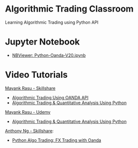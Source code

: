 # Algorithmic Trading Classroom
Learning Algorithmic Trading using Python API

# Jupyter Notebook #
- [NBViewer: Python-Oanda-V20.ipynb](https://nbviewer.jupyter.org/github/jansenicus/algorithmic-trading-classroom/blob/master/notebooks/Python-Oanda-V20.ipynb)

# Video Tutorials #

[Mayank Rasu - Skillshare](https://www.skillshare.com/profile/Mayank-Rasu/7995039)

- [Algorithmic Trading Using OANDA API](https://www.skillshare.com/classes/Algorithmic-Trading-Using-OANDA-API/1413782879)
- [Algorithmic Trading & Quantitative Analysis Using Python](https://www.skillshare.com/classes/Algorithmic-Trading-Quantitative-Analysis-Using-Python/5561706)

[Mayank Rasu - Udemy](https://www.udemy.com/user/mayank-rasu/)
- [Algorithmic Trading & Quantitative Analysis Using Python](https://www.udemy.com/course/algorithmic-trading-quantitative-analysis-using-python/)

[Anthony Ng - Skillshare](https://www.skillshare.com/profile/Anthony-Ng/4926488):

- [Python Algo Trading: FX Trading with Oanda](https://www.skillshare.com/classes/Python-Algo-Trading-FX-Trading-with-Oanda/2024083035) 

